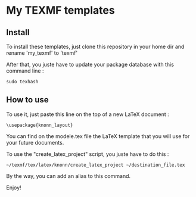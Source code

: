# My TEXMF templates

## Install
To install these templates, just clone this repository in your home dir and rename 'my_texmf' to 'texmf'

After that, you juste have to update your package database with this command line :

`sudo texhash`

## How to use
To use it, just paste this line on the top of a new LaTeX document :

`\usepackage{knonn_layout}`

You can find on the modele.tex file the LaTeX template that you will use for your future documents.

To use the "create_latex_project" script, you juste have to do this :

`~/texmf/tex/latex/knonn/create_latex_project ~/destination_file.tex`

By the way, you can add an alias to this command.

Enjoy!
